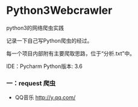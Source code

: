 # Python3Webcrawler
python3的网络爬虫实践
 
记录一下自己写Python爬虫的经过。

每一个项目内部附有主要爬取思路，位于“分析.txt”中。

IDE：Pycharm    Python版本: 3.6   

### 一：request 爬虫

* QQ音乐 http://y.qq.com/
